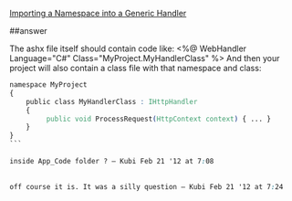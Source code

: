 [Importing a Namespace into a Generic Handler](http://stackoverflow.com/questions/9368285/importing-a-namespace-into-a-generic-handler)


##answer

The ashx file itself should contain code like:
<%@ WebHandler Language="C#" Class="MyProject.MyHandlerClass" %>
And then your project will also contain a class file with that namespace and class:

```css
namespace MyProject
{
    public class MyHandlerClass : IHttpHandler
    {
         public void ProcessRequest(HttpContext context) { ... }
    }
}
```   
  
inside App_Code folder ? – Kubi Feb 21 '12 at 7:08 
   
  
off course it is. It was a silly question – Kubi Feb 21 '12 at 7:24 
